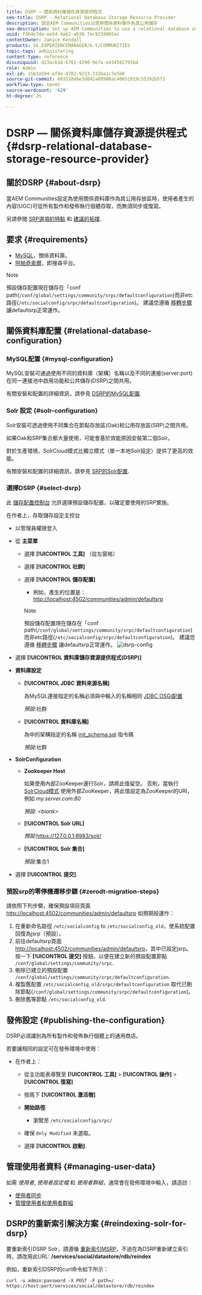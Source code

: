 ```yaml
---
title: DSRP — 關係資料庫儲存資源提供程式
seo-title: DSRP - Relational Database Storage Resource Provider
description: 設定AEM Communities以使用關係資料庫作為其公用儲存
seo-description: Set up AEM Communities to use a relational database as its common store
uuid: f364e7da-ee54-4ab2-a630-7ec9239005ac
contentOwner: Janice Kendall
products: SG_EXPERIENCEMANAGER/6.5/COMMUNITIES
topic-tags: administering
content-type: reference
discoiquuid: d23acb18-6761-4290-9e7a-a434582791bd
role: Admin
exl-id: 15b3a594-efde-4702-9233-232ba1c7e5b0
source-git-commit: 603518dbe3d842a08900ac40651919c55392b573
workflow-type: tm+mt
source-wordcount: '629'
ht-degree: 2%

---
```


# DSRP — 關係資料庫儲存資源提供程式 {#dsrp-relational-database-storage-resource-provider}

## 關於DSRP {#about-dsrp}

當AEM Communities設定為使用關係資料庫作為其公用存放區時，使用者產生的內容(UGC)可從所有製作和發佈執行個體存取，而無須同步或復寫。

另請參閱 [SRP選項的特點](working-with-srp.md#characteristics-of-srp-options) 和 [建議的拓撲](topologies.md).

## 要求 {#requirements}

* [MySQL](#mysql-configuration)，關係資料庫。
* [阿帕奇索爾](#solr-configuration)，即搜尋平台。

>[!NOTE]
>
>預設儲存配置現在儲存在「conf path(`/conf/global/settings/community/srpc/defaultconfiguration`)而非etc路徑(`/etc/socialconfig/srpc/defaultconfiguration`)。 建議您遵循 [移轉步驟](#zerodt-migration-steps) 讓defaultsrp正常運作。

## 關係資料庫配置 {#relational-database-configuration}

### MySQL配置 {#mysql-configuration}

MySQL安裝可通過使用不同的資料庫（架構）名稱以及不同的連接(server:port)在同一連接池中啟用功能和公共儲存(DSRP)之間共用。

有關安裝和配置的詳細資訊，請參見 [DSRP的MySQL配置](dsrp-mysql.md).

### Solr 設定 {#solr-configuration}

Solr安裝可透過使用不同集合在節點存放區(Oak)和公用存放區(SRP)之間共用。

如果Oak和SRP集合都大量使用，可能會基於效能原因安裝第二個Solr。

對於生產環境，SolrCloud模式比獨立模式（單一本地Solr設定）提供了更高的效能。

有關安裝和配置的詳細資訊，請參見 [SRP的Solr配置](solr.md).

### 選擇DSRP {#select-dsrp}

此 [儲存配置控制台](srp-config.md) 允許選擇預設儲存配置，以確定要使用的SRP實施。

在作者上，存取儲存設定主控台

* 以管理員權限登入
* 從 **主菜單**

   * 選擇 **[!UICONTROL 工具]** （從左窗格）
   * 選擇 **[!UICONTROL 社群]**
   * 選擇 **[!UICONTROL 儲存配置]**

      * 例如，產生的位置是： [http://localhost:4502/communities/admin/defaultsrp](http://localhost:4502/communities/admin/defaultsrp)
      >[!NOTE]
      >
      >預設儲存配置現在儲存在「conf path(`/conf/global/settings/community/srpc/defaultconfiguration`)而非etc路徑(`/etc/socialconfig/srpc/defaultconfiguration`)。 建議您遵循 [移轉步驟](#zerodt-migration-steps) 讓defaultsrp正常運作。
   ![dsrp-config](assets/dsrp-config.png)

* 選擇 **[!UICONTROL 資料庫儲存資源提供程式(DSRP)]**
* **資料庫設定**

   * **[!UICONTROL JDBC 資料來源名稱]**

      為MySQL連接指定的名稱必須與中輸入的名稱相同 [JDBC OSGi配置](dsrp-mysql.md#configurejdbcconnections)

      *預設*:社群

   * **[!UICONTROL 資料庫名稱]**

      為中的架構指定的名稱 [init_schema.sql](dsrp-mysql.md#obtain-the-sql-script) 指令碼

      *預設*:社群

* **SolrConfiguration**

   * **[](https://cwiki.apache.org/confluence/display/solr/Using+ZooKeeper+to+Manage+Configuration+Files)Zookeeper Host**

      如果使用內部ZooKeeper運行Solr，請將此值留空。 否則，當執行 [SolrCloud模式](solr.md#solrcloud-mode) 使用外部ZooKeeper，將此值設定為ZooKeeper的URI，例如 *my.server.com:80*

      *預設*: *&lt;blank>*

   * **[!UICONTROL Solr URL]**

      *預設*:https://127.0.0.1:8983/solr/

   * **[!UICONTROL Solr 集合]**

      *預設*:集合1

* 選擇 **[!UICONTROL 提交]**.

### 預設srp的零停機遷移步驟 {#zerodt-migration-steps}

請依照下列步驟，確保預設項目頁面 [http://localhost:4502/communities/admin/defaultsrp](http://localhost:4502/communities/admin/defaultsrp) 如預期般運作：

1. 在重新命名路徑 `/etc/socialconfig` to `/etc/socialconfig_old`，使系統配置回復為jsrp（預設）。
1. 前往defaultsrp頁面 [http://localhost:4502/communities/admin/defaultsrp](http://localhost:4502/communities/admin/defaultsrp)，其中已設定jsrp。 按一下 **[!UICONTROL 提交]** 按鈕，以便在建立新的預設配置節點 `/conf/global/settings/community/srpc`.
1. 刪除已建立的預設配置 `/conf/global/settings/community/srpc/defaultconfiguration`.
1. 複製舊配置 `/etc/socialconfig_old/srpc/defaultconfiguration` 取代已刪除節點(`/conf/global/settings/community/srpc/defaultconfiguration`)。
1. 刪除舊等節點 `/etc/socialconfig_old`.

## 發佈設定 {#publishing-the-configuration}

DSRP必須識別為所有製作和發佈執行個體上的通用商店。

若要讓相同的設定可在發佈環境中使用：

* 在作者上：

   * 從主功能表導覽至 **[!UICONTROL 工具]** > **[!UICONTROL 操作]** > **[!UICONTROL 復寫]**
   * 按兩下 **[!UICONTROL 激活樹]**
   * **開始路徑**:

      * 瀏覽至 `/etc/socialconfig/srpc/`
   * 確保 `Only Modified` 未選取。
   * 選擇 **[!UICONTROL 啟動]**.


## 管理使用者資料 {#managing-user-data}

如需 *使用者*, *使用者設定檔* 和 *使用者群組*，通常會在發佈環境中輸入，請造訪：

* [使用者同步](sync.md)
* [管理使用者和使用者群組](users.md)

## DSRP的重新索引解決方案 {#reindexing-solr-for-dsrp}

要重新索引DSRP Solr，請遵循 [重新索引MSRP](msrp.md#msrp-reindex-tool)，不過在為DSRP重新建立索引時，請改用此URL: **/services/social/datastore/rdb/reindex**

例如，重新索引DSRP的curl命令如下所示：

```shell
curl -u admin:password -X POST -F path=/ https://host:port/services/social/datastore/rdb/reindex
```
